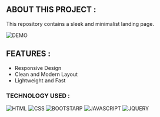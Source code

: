 ## ABOUT THIS PROJECT :

This repository contains a sleek and minimalist landing page. 

![DEMO](https://anik0200.github.io/FIGMA-TO-HTML-L1/)

## FEATURES :

- Responsive Design
- Clean and Modern Layout
- Lightweight and Fast

### TECHNOLOGY USED :

![HTML](https://img.shields.io/badge/HTML-red?style=for-the-badge)
![CSS](https://img.shields.io/badge/CSS-blue?style=for-the-badge)
![BOOTSTARP](https://img.shields.io/badge/BOOTSTARP-purple?style=for-the-badge)
![JAVASCRIPT](https://img.shields.io/badge/JAVASCRIPT-yellow?style=for-the-badge)
![JQUERY](https://img.shields.io/badge/JQUERY-black?style=for-the-badge)
